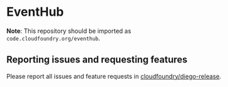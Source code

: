 # EventHub

**Note**: This repository should be imported as `code.cloudfoundry.org/eventhub`.

## Reporting issues and requesting features

Please report all issues and feature requests in [cloudfoundry/diego-release](https://github.com/cloudfoundry/diego-release/issues).
